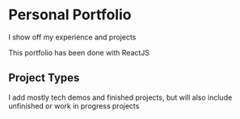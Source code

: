 # Personal Portfolio

I show off my experience and projects

This portfolio has been done with ReactJS

## Project Types
I add mostly tech demos and finished projects, but will also include unfinished or work in progress projects
